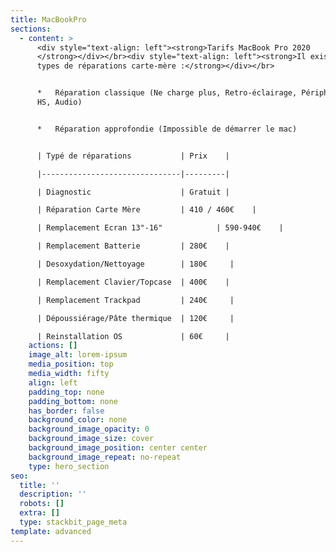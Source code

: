 ```yaml
---
title: MacBookPro
sections:
  - content: >
      <div style="text-align: left"><strong>Tarifs MacBook Pro 2020
      </strong></div></br><div style="text-align: left"><strong>Il existe deux
      types de réparations carte-mère :</strong></div></br>


      *   Réparation classique (Ne charge plus, Retro-éclairage, Périphérique
      HS, Audio)


      *   Réparation approfondie (Impossible de démarrer le mac)


      | Typé de réparations           | Prix    |

      |-------------------------------|---------|

      | Diagnostic                    | Gratuit |

      | Réparation Carte Mère         | 410 / 460€    |

      | Remplacement Ecran 13"-16"            | 590-940€    |

      | Remplacement Batterie         | 280€    |

      | Desoxydation/Nettoyage        | 180€     |

      | Remplacement Clavier/Topcase  | 400€    |

      | Remplacement Trackpad         | 240€     |

      | Dépoussiérage/Pâte thermique  | 120€     |

      | Reinstallation OS             | 60€     |
    actions: []
    image_alt: lorem-ipsum
    media_position: top
    media_width: fifty
    align: left
    padding_top: none
    padding_bottom: none
    has_border: false
    background_color: none
    background_image_opacity: 0
    background_image_size: cover
    background_image_position: center center
    background_image_repeat: no-repeat
    type: hero_section
seo:
  title: ''
  description: ''
  robots: []
  extra: []
  type: stackbit_page_meta
template: advanced
---
```

